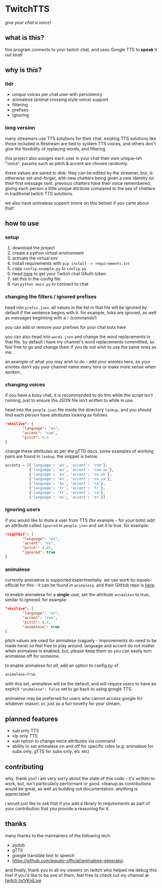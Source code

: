 # TwitchTTS

*give your chat a voice!*

## what is this?

this program connects to your twitch chat, and uses Google TTS to **speak** it out loud!

## why is this?

### tldr

- unique voices per chat user with persistency
- animalese (animal crossing style voice) support
- filtering
- prefixes
- ignoring

### long version
many streamers use TTS solutions for their chat. existing TTS solutions like those included in Restream are tied to system TTS voices, and others don't give the flexibility of replacing words, and filtering

this project also assigns each user in your chat their own unique-ish "voice". params such as pitch & accent are chosen randomly.

these values are saved to disk. they can be edited by the streamer, but, is otherwise set-and-forget, with new chatters being given a new identity on their first message sent. previous chatters have their voice remembered, giving each person a little unique attribute compared to the sea of chatters in traditional twitch TTS solutions.

we also have animalese support (more on this below) if you carte about that!

## how to use

### setup 

1. download the project
2. create a python virtual environment
3. activate the virtual env
4. install requirements with `pip install -r requirements.txt`
5. copy `config.example.py` to `config.py`
6. head [here](https://twitchapps.com/tmi/) to get your Twitch chat OAuth token
7. set this in the config file
8. run `python main.py` to connect to chat

### changing the filters / ignored prefixes

head into `prefix.json`. all values in the list in that file will be ignored by default if the sentence begins with it. for example, links are ignored, as well as messages beginning with a `!` (commands!)

you can add or remove your prefixes for your chat bots here

you can also head into `words.json` and change the word replacements in that file. by default i have my channel's word replacements committted, so feel free to go and change them if you do not wish to use the same ones as me. 

an example of what you may wish to do - add your emotes here, so your emotes don't say your channel name every time or make more sense when spoken.

### changing voices

if you have a busy chat, it is recommended to do this while the script isn't running, just to ensure the JSON file isn't written to while in use.

head into the `people.json` file inside the directory `lookup`, and you should find each person have attributes looking as follows

```json
"vknilive": {
        "language": "en",
        "accent": "com",
        "pitch": 0.5
}
```

change these attributes as per the gTTD docs. some examples of working pairs are found in `lookup`. the snippet is below.

```python
accents = [{'language': 'en', 'accent': 'com'},
           {'language': 'en', 'accent': 'com.au'},
           {'language': 'en', 'accent': 'co.uk'},
           {'language': 'en', 'accent': 'co.za'},
           {'language': 'en', 'accent': 'ca'},
           {'language': 'fr', 'accent': 'fr'},
           {'language': 'fr', 'accent': 'ca'},
           {'language': 'es', 'accent': 'es'}]
```

### ignoring users
if you would like to mute a user from TTS (for example - for your bots) add an attribute called `ignored` in `people.json` and set it to true. for example:

```json
"nightbot": {
        "language": "es",
        "accent": "es",
        "pitch": 0.85,
        "ignored": true
}
```

### animalese

currently animalese is supported experimentally. we use work by equalo-official for this - it can be found in `animalese`, and their GitHub repo is [here](https://github.com/equalo-official/animalese-generator).

to enable animalese for a **single** user, set the attribute `animalese` to true, similar to ignored. for example:

```json
"vknilive": {
        "language": "en",
        "accent": "com",
        "pitch": 0.5,
        "animalese": true
}
```

pitch values are used for animalese (vaguely - improvements do need to be made here) so feel free to play around. language and accent do not matter when animalese is enabled, but, please keep them so you can easily turn animalese off for someone.

to enable animalese for *all*, add an option to config.py of

```python
animalese=True
```

with this set, animalese will be the default, and will require users to have an explicit `"animalese": false` set to go back to using google TTS.

animalese may be preferred for users who cannot access google for whatever reason, or, just as a fun novelty for your stream.

## planned features

- sub only TTS 
- vip only TTS
- sub option to change voice attributes via command
- ability to set animalese on and off for specific roles (e.g: animalese for subs only, gTTS for subs only, etc etc)

## contributing

why, thank you! i am very sorry about the state of this code - it's written to work, but, isn't particularly performant or good. cleanup as contributions would be great, as well as building out documentation. anything is appreciated!

i would just like to ask that if you add a library to requirements as part of your contribution that you provide a reasoning for it.

## thanks

many thanks to the maintainers of the following tech

- pydub
- gTTS
- google translate text to speech
- https://github.com/equalo-official/animalese-generator

and finally, thank you to all my viewers on twitch who helped me debug this live! if you'd like to be one of them, feel free to check out my channel at [twitch.tv/VKniLive](https://twitch.tv/VKniLive)
